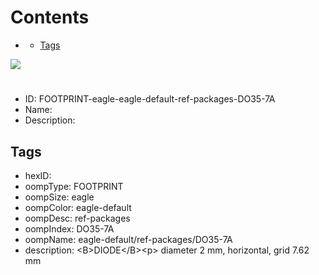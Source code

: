 



Contents
========

* [](#)
	* [Tags](#tags)
  
![][im]
# 

- ID: FOOTPRINT-eagle-eagle-default-ref-packages-DO35-7A
- Name: 
- Description: 

## Tags

- hexID: 
- oompType: FOOTPRINT
- oompSize: eagle
- oompColor: eagle-default
- oompDesc: ref-packages
- oompIndex: DO35-7A
- oompName: eagle-default/ref-packages/DO35-7A
- description: &lt;B&gt;DIODE&lt;/B&gt;&lt;p&gt;&#xD;
diameter 2 mm, horizontal, grid 7.62 mm



[im]: image.png
